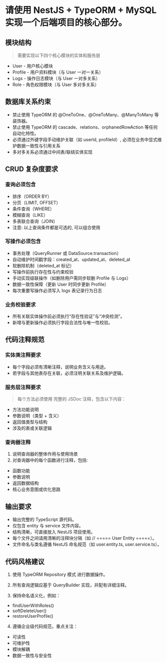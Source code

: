 # 请使用 NestJS + TypeORM + MySQL 实现一个后端项目的核心部分。

## 模块结构

> 需要实现以下四个核心模块的实体和服务层

- User - 用户核心模块
- Profile - 用户资料模块（与 User 一对一关系）
- Logs - 操作日志模块（与 User 一对多关系）
- Role - 角色权限模块（与 User 多对多关系）

## 数据库关系约束

- 禁止使用 TypeORM 的 @OneToOne、@OneToMany、@ManyToMany 等装饰器。
- 禁止使用 TypeORM 的 cascade、relations、orphanedRowAction 等任何自动化特性。
- 必须通过外键字段手动维护关联（如 userId, profileId）, 必须在业务中显式维护数据一致性与引用关系
- 多对多关系必须通过中间表/联结实体实现

## CRUD 复杂度要求

### 查询必须包含

- 排序（ORDER BY）
- 分页（LIMIT, OFFSET）
- 条件查询（WHERE）
- 模糊查询（LIKE）
- 多表联合查询（JOIN）
- 注意: 以上查询条件都是可选的, 可以组合使用

### 写操作必须包含

- 事务处理（QueryRunner 或 DataSource.transaction）
- 自动维护时间戳字段：created_at、updated_at、deleted_at
- 软删除机制（deleted_at 标记）
- 写操作前执行存在性与约束校验
- 手动实现级联操作（如删除用户需同步软删 Profile 与 Logs）
- 数据一致性保障（更新 User 时同步更新 Profile）
- 每次重要写操作必须写入 logs 表记录行为日志

### 业务校验要求

- 所有关联实体操作前必须执行“存在性验证”与“冲突检测”。
- 新增与更新操作必须执行字段合法性与唯一性校验。

## 代码注释规范

### 实体类注释要求

- 每个字段必须有清晰注释，说明业务含义与用途。
- 若字段与其他表存在关联，必须注明关联关系及维护逻辑。

### 服务层注释要求

> 每个方法必须使用 完整的 JSDoc 注释，包含以下内容：

- 方法功能说明
- 参数说明（类型 + 含义）
- 返回值类型与结构
- 涉及的表或关联逻辑

### 查询器注释

1. 说明查询器的整体作用与使用场景
2. 对查询器中的每个函数进行注释，包括:

- 函数功能
- 参数说明
- 返回数据结构
- 核心业务意图或优化思路

## 输出要求

- 输出完整的 TypeScript 源代码。
- 仅包含 entity 与 service 文件内容。
- 结构清晰，可直接放入 NestJS 项目使用。
- 每个文件之间请用清晰的注释块分隔（如 // ===== User Entity =====）。
- 文件命名与类名遵循 NestJS 命名规范（如 user.entity.ts, user.service.ts）。

## 代码风格建议

1. 使用 TypeORM Repository 模式 进行数据操作。
2. 所有查询逻辑应基于 QueryBuilder 实现，并配有详细注释。

3. 保持命名语义化，例如：

- findUserWithRoles()
- softDeleteUser()
- restoreUserProfile()

4. 遵循企业级代码规范，重点关注：

- 可读性
- 可维护性
- 模块解耦
- 数据一致性与安全性
